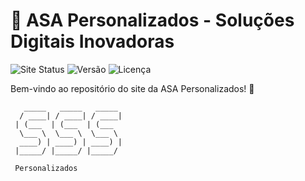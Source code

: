 # 🚀 ASA Personalizados - Soluções Digitais Inovadoras

![Site Status](https://img.shields.io/website?url=https%3A%2F%2Fwww.asapersonalizados.com&up_message=online&down_message=offline&style=for-the-badge&logo=vercel)
![Versão](https://img.shields.io/badge/versão-1.0.0-blue.svg?style=for-the-badge)
![Licença](https://img.shields.io/badge/licença-MIT-green.svg?style=for-the-badge)

Bem-vindo ao repositório do site da ASA Personalizados! 🎉

```ascii
   _____   _____   _____ 
  / ____| / ____| / ____|
 | (___  | (___  | (___  
  \___ \  \___ \  \___ \ 
  ____) | ____) | ____) |
 |_____/ |_____/ |_____/ 
                         
 Personalizados
